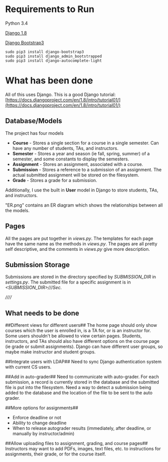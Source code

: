 # Requirements to Run #
Python 3.4

[Django 1.8](https://www.djangoproject.com/download/)

[Django Bootstrap3](http://django-bootstrap3.readthedocs.org/en/latest/index.html)

```
sudo pip3 install django-bootstrap3
sudo pip3 install django_admin_bootstrapped
sudo pip3 install django-autocomplete-light
```

# What has been done #
All of this uses Django. This is a good Django tutorial: [https://docs.djangoproject.com/en/1.8/intro/tutorial01/](https://docs.djangoproject.com/en/1.8/intro/tutorial01/)

## Database/Models ##
The project has four models

* **Course** - Stores a single section for a course in a single semester. Can have any number of students, TAs, and instructors.
* **Semester** - Stores a year and season (ie fall, spring, summer) of a semester, and some constants to display the semesters.
* **Assignment** - Stores an assignment, associated with a course.
* **Submission** - Stores a reference to a submission of an assignment. The actual submitted assignment will be stored on the filesystem.
* **Grade** - Stores a grade for a submission.

Additionally, I use the built in **User** model in Django to store students, TAs, and instructors.

"ER.png" contains an ER diagram which shows the relationships between all the models.

## Pages ##
All the pages are put together in *views.py*. The templates for each page have the same name as the methods in *views.py*. The pages are all pretty self descriptive, and the comments in *views.py* give more description.

## Submission Storage ###
Submissions are stored in the directory specified by *SUBMISSION_DIR* in *settings.py*. The submitted file for a specific assignment is in *<SUBMISSION_DIR>/<semester>/<course>/Sec.<section>/<assignment code>/<username>/<timestamp>/*

# What needs to be done #

##Different views for different users##
The home page should only show courses which the user is enrolled in, is a TA for, or is an instructor for. Some users shouldn't be allowed to view certain pages. Students, instructors, and TAs should also have different options on the course page (ie grade or submit assignments). Django can have different user groups, so maybe make instructor and student groups.

##Integrate users with LDAP##
Need to sync Django authentication system with current CS users.

##Add in auto-grader##
Need to communicate with auto-grader. For each submission, a record is currently stored in the database and the submitted file is put into the filesystem. Need a way to detect a submission being added to the database and the location of the file to be sent to the auto grader.

##More options for assignments##
* Enforce deadline or not
* Ability to change deadline
* When to release autograder results (immediately, after deadline, or manually by instructor/admin)

##Allow uploading files to assignment, grading, and course pages##
Instructors may want to add PDFs, images, text files, etc. to instructions for assignments, their grade, or for the course itself.
